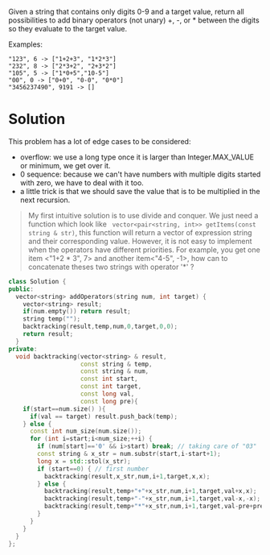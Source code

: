 Given a string that contains only digits 0-9 and a target value, return all possibilities to add binary operators (not unary) +, -, or * between the digits so they evaluate to the target value.

Examples: 

```
"123", 6 -> ["1+2+3", "1*2*3"] 
"232", 8 -> ["2*3+2", "2+3*2"]
"105", 5 -> ["1*0+5","10-5"]
"00", 0 -> ["0+0", "0-0", "0*0"]
"3456237490", 9191 -> []
```

# Solution

This problem has a lot of edge cases to be considered:

* overflow: we use a long type once it is larger than Integer.MAX_VALUE or minimum, we get over it.
* 0 sequence: because we can't have numbers with multiple digits started with zero, we have to deal with it too.
* a little trick is that we should save the value that is to be multiplied in the next recursion.

> My first intuitive solution is to use divide and conquer. We just need a function which look like ``` vector<pair<string, int>> getItems(const string & str)```, this function will return a vector of expression string and their corresponding value. However, it is not easy to implement when the operators have different priorities. For example, you get one item <"1+2 * 3", 7> and another item<"4-5", -1>, how can to concatenate theses two strings with operator '*' ? 


```cpp
class Solution {
public:
  vector<string> addOperators(string num, int target) {
    vector<string> result;
    if(num.empty()) return result;
    string temp("");
    backtracking(result,temp,num,0,target,0,0);
    return result;
  }
private:
  void backtracking(vector<string> & result,
                    const string & temp,
                    const string & num,
                    const int start,
                    const int target,
                    const long val,
                    const long pre){
    if(start==num.size() ){
      if(val == target) result.push_back(temp);
    } else {
      const int num_size(num.size());
      for (int i=start;i<num_size;++i) {
        if (num[start]=='0' && i>start) break; // taking care of "03"
        const string & x_str = num.substr(start,i-start+1);
        long x = std::stol(x_str);
        if (start==0) { // first number
          backtracking(result,x_str,num,i+1,target,x,x);
        } else {
          backtracking(result,temp+"+"+x_str,num,i+1,target,val+x,x);
          backtracking(result,temp+"-"+x_str,num,i+1,target,val-x,-x);
          backtracking(result,temp+"*"+x_str,num,i+1,target,val-pre+pre*x,pre*x);
        }
      }
    }
  }
};

```
